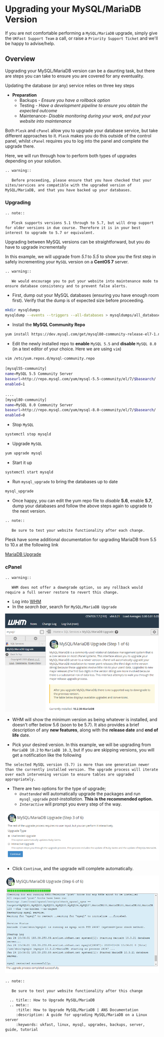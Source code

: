 # Upgrading your MySQL/MariaDB Version

If you are not comfortable performing a `MySQL/MariaDB` upgrade, simply give the `UKFast Support Team` a call, or raise a `Priority Support Ticket` and we'll be happy to advise/help.

## Overview

Upgrading your MySQL/MariaDB version can be a daunting task, but there are steps you can take to ensure you are covered for any eventuality.

Updating the database (or any) service relies on three key steps

* **Preparation**
  * Backups - *Ensure you have a rollback option*
  * Testing - *Have a development pipeline to ensure you obtain the expected outcome*
  * Maintenance- *Disable monitoring during your work, and put your website into maintenance*

Both `Plesk` and `cPanel` allow you to upgrade your database service, but take different approaches to it. `Plesk` makes you do this outside of the control panel, whilst `cPanel` requires you to log into the panel and complete the upgrade there.

Here, we will run through how to perform both types of upgrades depending on your solution.

```eval_rst
.. warning::

   Before proceeding, please ensure that you have checked that your sites/services are compatible with the upgraded version of MySQL/MariaDB, and that you have backed up your databases.

```

### Upgrading

```eval_rst
.. note::

   Plesk supports versions 5.1 through to 5.7, but will drop support for older versions in due course. Therefore it is in your best interest to upgrade to 5.7 or equivalent.

```

Upgrading between MySQL versions can be straightforward, but you do have to upgrade incrementally

In this example, we will upgrade from *5.1* to *5.5* to show you the first step in safely incrementing your `MySQL` version on a **CentOS 7** server.

```eval_rst
.. warning::

   We would encourage you to put your website into maintenance mode to ensure database consistency and to prevent false alerts.

```

* First, dump out your MySQL databases (ensuring you have enough room first). Verify that the dump is of expected size before proceeding.

```bash
mkdir mysqldumps
mysqldump --events --triggers --all-databases > mysqldumps/all_databases.sql
```

* Install the **MySQL Community Repo**

```bash
yum install https://dev.mysql.com/get/mysql80-community-release-el7-1.noarch.rpm
```

* Edit the newly installed repo to **enable** `MySQL 5.5` and **disable** `MySQL 8.0` (in a text editor of your choice. Here we are using `vim`)

```bash
vim /etc/yum.repos.d/mysql-community.repo

[mysql55-community]
name=MySQL 5.5 Community Server
baseurl=http://repo.mysql.com/yum/mysql-5.5-community/el/7/$basearch/
enabled=1

....
[mysql80-community]
name=MySQL 8.0 Community Server
baseurl=http://repo.mysql.com/yum/mysql-8.0-community/el/7/$basearch/
enabled=0
```

* Stop `MySQL`
```bash
systemctl stop mysqld
```

* Upgrade `MySQL`
```bash
yum upgrade mysql
```

* Start it up
```bash
systemctl start mysqld
```
* Run `mysql_upgrade` to bring the databases up to date
```bash
mysql_upgrade
```

* Once happy, you can edit the yum repo file to *disable* **5.6**, enable **5.7**, dump your databases and follow the above steps again to upgrade to the next version.

```eval_rst
.. note::

   Be sure to test your website functionality after each change.

```

Plesk have some additional documentation for upgrading MariaDB from 5.5 to 10.x at the following link

[MariaDB Upgrade](https://support.plesk.com/hc/en-us/articles/213403429)

### cPanel

```eval_rst
.. warning::

   WHM does not offer a downgrade option, so any rollback would require a full server restore to revert this change.

```

* Log into [WHM](/operatingsystems/linux/controlpanels/cpanel)
* In the *search bar*, search for `MySQL/MariaDB Upgrade`

![Search](files/mariadbsearch.PNG)

* WHM will show the minimum version as being whatever is installed, and doesn't offer below 5.6 (soon to be 5.7). It also provides a brief description of any **new features**, along with the **release date** and **end of life** date.

* Pick your desired version. In this example, we will be upgrading from `MariaDB 10.2` to `MariaDB 10.3`, but if you are skipping versions, you will get a notification like the following

```
The selected MySQL version (5.7) is more than one generation newer than the currently installed version. The upgrade process will iterate over each intervening version to ensure tables are upgraded appropriately.
```

* There are two options for the type of upgrade;
  * *`Unattended`* will automatically upgrade the packages and run `mysql_upgrade` *post-installation*. **This is the recommended option.**
  * *`Interactive`* will prompt you every step of the way.

![Options](files/mariadbupgrade.PNG)

* Click `Continue`, and the upgrade will complete automatically.

![Options](files/mariadbupgrade2.PNG)


```eval_rst
.. note::

   Be sure to test your website functionality after this change

```

```eval_rst
  .. title:: How to Upgrade MySQL/MariaDB
  .. meta::
     :title: How to Upgrade MySQL/MariaDB | ANS Documentation
     :description: A guide for upgrading MySQL/MariaDB on a Linux server
     :keywords: ukfast, linux, mysql, upgrades, backups, server, guide, tutorial
```
